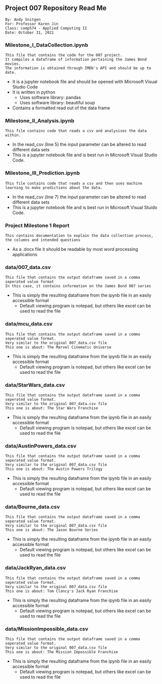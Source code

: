 ## Project 007 Repository Read Me
```
By: Andy Snitgen
For: Professor Karen Jin
Class: comp574 - Applied Computing II
Date: October 31, 2021
```

### Milestone_I_DataCollection.ipynb
```
This file that contains the code for the 007 project.
It compiles a dataframe of information pertaining the James Bond movies.
The information is obtained through IMDb's API and should be up to date.
```
* It is a jupyter notebook file and should be opened with Microsoft Visual Studio Code
* It is written in python
  * Uses software library: pandas
  * Uses software library: beautiful soup
* Contains a formatted read out of the data frame

### Milestone_II_Analysis.ipynb
```
This file contains code that reads a csv and analysises the data within.
```
* In the read_csv (line 5) the input parameter can be altered to read different data sets
* This is a jupyter notebook file and is best run in Microsoft Visual Studio Code.

### Milestone_III_Prediction.ipynb
```
This file contains code that reads a csv and then uses machine learning to make predictions about the data.
```
* In the read_csv (line 7) the input parameter can be altered to read different data sets
* This is a jupyter notebook file and is best run in Microsoft Visual Stuido Code.

### Project Milestone 1 Report
```
This contains documentation to explain the data collection process, the columns and intended questions
```
* As a .docx file it should be readable by most word processing applications

### data/007_data.csv
```
This file that contains the output dataframe saved in a comma seperated value format
In this case, it contains information on the James Bond 007 series
```
* This is simply the resulting dataframe from the ipynb file in an easily accessible format
  * Default viewing program is notepad, but others like excel can be used to read the file

### data/mcu_data.csv
```
This file that contains the output dataframe saved in a comma seperated value format.
Very similar to the original 007_data.csv file
This one is about: The Marvel Cinematic Universe
```
* This is simply the resulting dataframe from the ipynb file in an easily accessible format
  * Default viewing program is notepad, but others like excel can be used to read the file

### data/StarWars_data.csv
```
This file that contains the output dataframe saved in a comma seperated value format.
Very similar to the original 007_data.csv file
This one is about: The Star Wars Franchise
```
* This is simply the resulting dataframe from the ipynb file in an easily accessible format
  * Default viewing program is notepad, but others like excel can be used to read the file

### data/AustinPowers_data.csv
```
This file that contains the output dataframe saved in a comma seperated value format.
Very similar to the original 007_data.csv file
This one is about: The Austin Powers Trilogy
```
* This is simply the resulting dataframe from the ipynb file in an easily accessible format
  * Default viewing program is notepad, but others like excel can be used to read the file

### data/Bourne_data.csv
```
This file that contains the output dataframe saved in a comma seperated value format.
Very similar to the original 007_data.csv file
This one is about: The Jason Bourne Series
```
* This is simply the resulting dataframe from the ipynb file in an easily accessible format
  * Default viewing program is notepad, but others like excel can be used to read the file

### data/JackRyan_data.csv
```
This file that contains the output dataframe saved in a comma seperated value format.
Very similar to the original 007_data.csv file
This one is about: Tom Clancy's Jack Ryan Franchise
```
* This is simply the resulting dataframe from the ipynb file in an easily accessible format
  * Default viewing program is notepad, but others like excel can be used to read the file

### data/MissionImpossible_data.csv
```
This file that contains the output dataframe saved in a comma seperated value format.
Very similar to the original 007_data.csv file
This one is about: The Mission Impossible Franchise
```
* This is simply the resulting dataframe from the ipynb file in an easily accessible format
  * Default viewing program is notepad, but others like excel can be used to read the file
